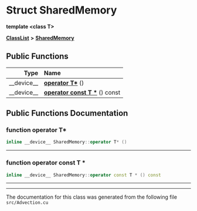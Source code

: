 

# Struct SharedMemory

**template &lt;class T&gt;**



[**ClassList**](annotated.md) **>** [**SharedMemory**](structSharedMemory.md)










































## Public Functions

| Type | Name |
| ---: | :--- |
|  \_\_device\_\_ | [**operator T\***](#function-operator-t*) () <br> |
|  \_\_device\_\_ | [**operator const T \***](#function-operator-const-t-*) () const<br> |




























## Public Functions Documentation




### function operator T\* 

```C++
inline __device__ SharedMemory::operator T* () 
```




<hr>



### function operator const T \* 

```C++
inline __device__ SharedMemory::operator const T * () const
```




<hr>

------------------------------
The documentation for this class was generated from the following file `src/Advection.cu`

